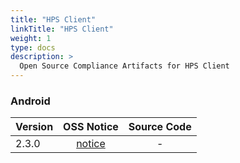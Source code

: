 ```yaml
---
title: "HPS Client"
linkTitle: "HPS Client"
weight: 1
type: docs
description: >
  Open Source Compliance Artifacts for HPS Client
---
```


### Android

| Version | OSS Notice | Source Code |
|---|:---:|:---:|
| 2.3.0 | [notice](https://opensource.sktelecom.com/compliance_artifacts/hps_client/android/2.3.0/HPS-Client_android_2.3.0_OSS_Notice.html)  | - |